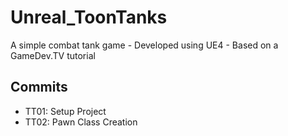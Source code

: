 # Unreal_ToonTanks
A simple combat tank game - Developed using UE4 - Based on a GameDev.TV tutorial

## Commits
* TT01: Setup Project
* TT02: Pawn Class Creation